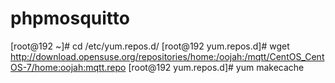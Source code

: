 # phpmosquitto

[root@192 ~]# cd /etc/yum.repos.d/
[root@192 yum.repos.d]# wget http://download.opensuse.org/repositories/home:/oojah:/mqtt/CentOS_CentOS-7/home:oojah:mqtt.repo
[root@192 yum.repos.d]# yum makecache
